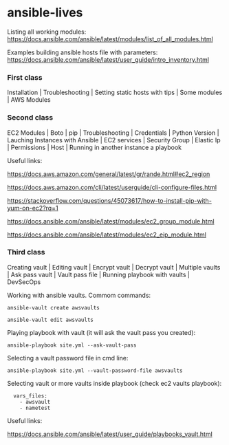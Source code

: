 # ansible-lives

Listing all working modules: https://docs.ansible.com/ansible/latest/modules/list_of_all_modules.html

Examples building ansible hosts file with parameters: https://docs.ansible.com/ansible/latest/user_guide/intro_inventory.html

### First class

Installation | Troubleshooting | Setting static hosts with tips | Some modules | AWS Modules

### Second class

EC2 Modules | Boto | pip | Troubleshooting | Credentials | Python Version | Lauching Instances with Ansible | EC2 services | Security Group | Elastic Ip | Permissions | Host | Running in another instance a playbook 

Useful links: 

https://docs.aws.amazon.com/general/latest/gr/rande.html#ec2_region

https://docs.aws.amazon.com/cli/latest/userguide/cli-configure-files.html

https://stackoverflow.com/questions/45073617/how-to-install-pip-with-yum-on-ec2?rq=1

https://docs.ansible.com/ansible/latest/modules/ec2_group_module.html

https://docs.ansible.com/ansible/latest/modules/ec2_eip_module.html

### Third class

Creating vault | Editing vault | Encrypt vault | Decrypt vault | Multiple vaults | Ask pass vault | Vault pass file | Running playbook with vaults | DevSecOps

Working with ansible vaults. Commom commands:

`ansible-vault create awsvaults`

`ansible-vault edit awsvaults`

Playing playbook with vault (it will ask the vault pass you created):

`ansible-playbook site.yml --ask-vault-pass`

Selecting a vault password file in cmd line:

`ansible-playbook site.yml --vault-password-file awsvaults`

Selecting vault or more vaults inside playbook (check ec2 vaults playbook):

```
  vars_files:
    - awsvault
    - nametest  
```

Useful links:

https://docs.ansible.com/ansible/latest/user_guide/playbooks_vault.html








